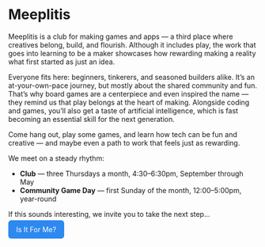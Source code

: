 # Meeplitis

Meeplitis is a club for making games and apps — a third place where creatives belong, build, and flourish.  Although it includes play, the work that goes into learning to be a maker showcases how rewarding making a reality what first started as just an idea.

Everyone fits here: beginners, tinkerers, and seasoned builders alike. It’s an at-your-own-pace journey, but mostly about the shared community and fun. That’s why board games are a centerpiece and even inspired the name — they remind us that play belongs at the heart of making. Alongside coding and games, you’ll also get a taste of artificial intelligence, which is fast becoming an essential skill for the next generation.

Come hang out, play some games, and learn how tech can be fun and creative — and maybe even a path to work that feels just as rewarding.

We meet on a steady rhythm:

* **Club** — three Thursdays a month, 4:30–6:30pm, September through May
* **Community Game Day** — first Sunday of the month, 12:00–5:00pm, year-round

If this sounds interesting, we invite you to take the next step...

<a href="./who.md"
   style="background: #2d89ef; color: white;padding: 10px 16px; border-radius: 6px;text-decoration:none;">
   Is It For Me?
</a>
